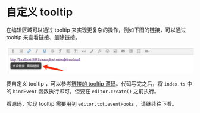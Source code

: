 # 自定义 tooltip

在编辑区域可以通过 tooltip 来实现更复杂的操作，例如下图的链接，可以通过 tooltip 来查看链接、删除链接。

![](../../images/tooltip.png)

要自定义 tooltip ，可以参考[链接的 tooltip 源码](https://github.com/wangeditor-team/we-next/tree/master/src/menus/link/bind-event)。代码写完之后，将 `index.ts` 中的 `bindEvent` 函数执行即可，但要在 `editor.create()` 之前执行。

看源码，实现 tooltip 需要用到 `editor.txt.eventHooks` ，请继续往下看。
